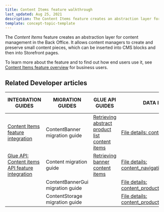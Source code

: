 ```yaml
---
title: Content Items feature walkthrough
last_updated: Aug 25, 2021
description: The Content Items feature creates an abstraction layer for content management in the Back Office.
template: concept-topic-template
---
```


The _Content Items_ feature creates an abstraction layer for content management in the Back Office. It allows content managers to create and preserve small content pieces, which can be inserted into CMS blocks and then into Storefront pages.

To learn more about the feature and to find out how end users use it, see [Content Items feature overview](/docs/scos/user/features/{{page.version}}/content-items-feature-overview.html) for business users.

## Related Developer articles

| INTEGRATION GUIDES  | MIGRATION GUIDES | GLUE API GUIDES | DATA IMPORT | TUTORIALS AND HOWTOS | REFERENCES |
|---|---|---|---|---|---|
| [Content Items feature integration](/docs/scos/dev/feature-integration-guides/{{page.version}}/content-items-feature-integration.html) |  ContentBanner migration guide | [Retrieving abstract product list content items](/docs/scos/dev/glue-api-guides/{{page.version}}/retrieving-content-items/retrieving-abstract-product-list-content-items.html) | [File details: content_banner.csv](/docs/scos/dev/data-import/{{page.version}}/data-import-categories/content-management/file-details-content-banner.csv.html) | [HowTo - Create a custom content item](/docs/scos/dev/tutorials-and-howtos/howtos/feature-howtos/cms/howto-create-a-custom-content-item.html) | [Content item types: module relations](/docs/scos/dev/feature-walkthroughs/{{page.version}}/content-items-feature-walkthrough/content-item-types-module-relations.html)  |  |
| [Glue API: Content items API feature integration](/docs/scos/dev/feature-integration-guides/{{page.version}}/glue-api/glue-api-content-items-feature-integration.html) | Content migration guide | [Retrieving banner content items](/docs/scos/dev/glue-api-guides/{{page.version}}/retrieving-content-items/retrieving-banner-content-items.html) | [File details: content_navigation.csv](/docs/scos/dev/data-import/{{page.version}}/data-import-categories/content-management/file-details-content-navigation.csv.html) |  |  |
|  | ContentBannerGui migration guide |  | [File details: content_product_abstract_list.csv](/docs/scos/dev/data-import/{{page.version}}/data-import-categories/content-management/file-details-content-product-abstract-list.csv.html) |  |  |
|  | ContentStorage migration guide |  | [File details: content_product_set.csv](/docs/scos/dev/data-import/{{page.version}}/data-import-categories/content-management/file-details-content-product-set.csv.html) |  |  |
